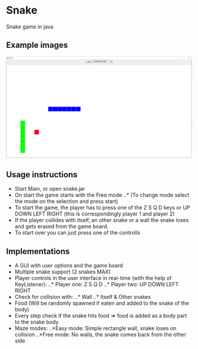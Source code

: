 # Snake
Snake game in java


## Example images
![alt tag](https://raw.githubusercontent.com/GimoHD/Snake/master/example.png)

## Usage instructions
* Start Main, or open snake.jar
* On start the game starts with the Free mode
..* (To change mode select the mode on the selection and press start)
* To start the game, the player has to press one of the Z S Q D keys or UP DOWN LEFT RIGHT (this is correspondingly player 1 and player 2)
* If the player collides with itself, an other snake or a wall the snake loses and gets erased from the game board.
* To start over you can just press one of the controlls


## Implementations

* A GUI with user options and the game board
* Multiple snake support (2 snakes MAX)
* Player controls in the user interface in real-time (with the help of KeyListener): 
..* Player one: Z		S 		Q 		D
..* Player two: UP 		DOWN 	LEFT 	RIGHT
* Check for collision with:
..* Wall
..* Itself & Other snakes
* Food (Will be randomly spawned if eaten and added to the snake of the body)
* Every step check if the snake hits food => food is added as a body part to the snake body
* Maze modes: 
..*Easy mode: Simple rectangle wall, snake loses on collision
..*Free mode: No walls, the snake comes back from the other side